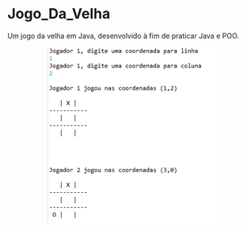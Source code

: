 # Jogo_Da_Velha


Um jogo da velha em Java, desenvolvido à fim de praticar Java e POO.



<p align="center"> <img src="https://github.com/CMontt/Jogo_Da_Velha/blob/main/running.png"/ </p>

